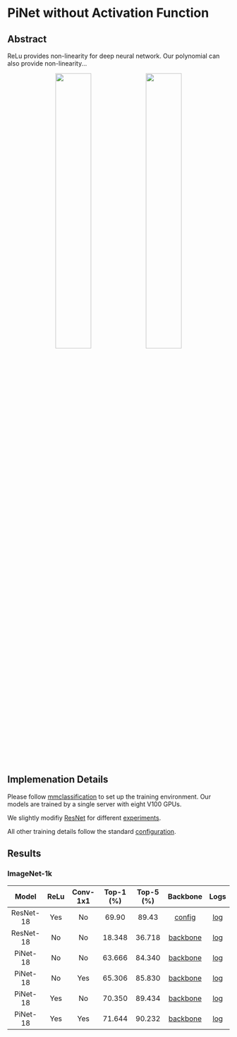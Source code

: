 # PiNet without Activation Function

<!-- [ALGORITHM] -->

## Abstract

ReLu provides non-linearity for deep neural network.
Our polynomial can also provide non-linearity...


<div align=center>
<img src="https://github.com/grigorisg9gr/polynomial_nets/blob/master/no_relu/Top1.png" width="40%"/>
  <img src="https://github.com/grigorisg9gr/polynomial_nets/blob/master/no_relu/Top5.png" width="40%"/>
</div>

## Implemenation Details

Please follow [mmclassification](https://github.com/open-mmlab/mmclassification) to set up the training environment. Our models are trained by a single server with eight V100 GPUs.

We slightly modifiy [ResNet](https://github.com/open-mmlab/mmclassification/blob/master/mmcls/models/backbones/resnet.py) for different [experiments](https://github.com/grigorisg9gr/polynomial_nets/tree/master/no_relu/backbones).

All other training details follow the standard [configuration](https://github.com/open-mmlab/mmclassification/blob/master/configs/resnet/resnet18_8xb32_in1k.py).

## Results 

### ImageNet-1k

|       Model        |  ReLu | Conv-1x1 |Top-1 (%) | Top-5 (%) |                                  Backbone                                  |                                  Logs                                   |
| :----------------: | :-------: | :------: | :-------: | :-------: | :----------------------------------------------------------------------: | :-------------------------------------------------------------------------: |
|     ResNet-18      |   Yes  |   No   |   69.90   |   89.43   | [config](https://github.com/open-mmlab/mmclassification/blob/master/configs/resnet/resnet18_8xb32_in1k.py) | [log](https://download.openmmlab.com/mmclassification/v0/resnet/resnet18_8xb32_in1k_20210831-fbbb1da6.log.json) |
|     ResNet-18      |   No   |   No    |   18.348   |   36.718   | [backbone](https://github.com/grigorisg9gr/polynomial_nets/blob/master/no_relu/backbones/resnet_norelu.py) | [log](https://github.com/grigorisg9gr/polynomial_nets/blob/master/no_relu/logs/resnet_norelu.log) |
|     PiNet-18      |   No   |   No   |   63.666   |   84.340   | [backbone](https://github.com/grigorisg9gr/polynomial_nets/blob/master/no_relu/backbones/pinet_norelu.py) | [log](https://github.com/grigorisg9gr/polynomial_nets/blob/master/no_relu/logs/pinet_norelu.log) |
|     PiNet-18      |   No   |   Yes  |   65.306   |   85.830   | [backbone](https://github.com/grigorisg9gr/polynomial_nets/blob/master/no_relu/backbones/pinet_1x1_norelu.py) | [log](https://github.com/grigorisg9gr/polynomial_nets/blob/master/no_relu/logs/pinet_1x1_norelu.log) |
|     PiNet-18      |   Yes   |   No   |   70.350   |   89.434   | [backbone](https://github.com/grigorisg9gr/polynomial_nets/blob/master/no_relu/backbones/pinet_relu.py) | [log](https://github.com/grigorisg9gr/polynomial_nets/blob/master/no_relu/logs/pinet_relu.log) |
|     PiNet-18      |   Yes   |   Yes   |   71.644   |   90.232   | [backbone](https://github.com/grigorisg9gr/polynomial_nets/blob/master/no_relu/backbones/pinet_1x1_relu.py) | [log](https://github.com/grigorisg9gr/polynomial_nets/blob/master/no_relu/logs/pinet_1x1_relu.log) |

